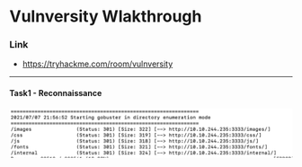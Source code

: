 # Vulnversity Wlakthrough
### Link
- https://tryhackme.com/room/vulnversity
------------------------
#### Task1 - Reconnaissance
![](Vulnversity/Pictures/Vulnversity_Gobuster_1.png)